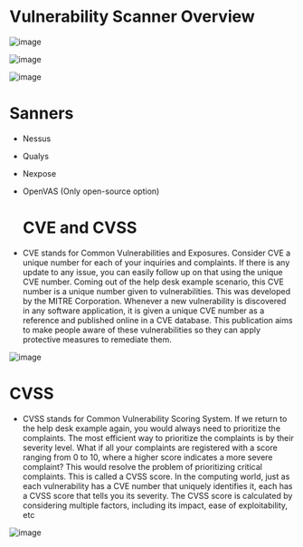 # Vulnerability Scanner Overview
![image](https://github.com/user-attachments/assets/610234de-bec0-4826-86f1-730a02cf9d3d)

![image](https://github.com/user-attachments/assets/73827434-844b-415e-b8b4-3000fdb20d9a)


![image](https://github.com/user-attachments/assets/0802d3dc-02ad-4388-9a5a-050a2730ba30)


# Sanners
- Nessus
- Qualys
- Nexpose
- OpenVAS (Only open-source option)

  # CVE and CVSS
- CVE stands for Common Vulnerabilities and Exposures. Consider CVE a unique number for each of your inquiries and complaints. If there is any update to any issue, you can easily follow up on that using the unique CVE number. Coming out of the help desk example scenario, this CVE number is a unique number given to vulnerabilities. This was developed by the MITRE Corporation. Whenever a new vulnerability is discovered in any software application, it is given a unique CVE number as a reference and published online in a CVE database. This publication aims to make people aware of these vulnerabilities so they can apply protective measures to remediate them.

![image](https://github.com/user-attachments/assets/eab02a52-ec4a-4d2b-9343-c98a1de0e320)

# CVSS
- CVSS stands for Common Vulnerability Scoring System. If we return to the help desk example again, you would always need to prioritize the complaints. The most efficient way to prioritize the complaints is by their severity level. What if all your complaints are registered with a score ranging from 0 to 10, where a higher score indicates a more severe complaint? This would resolve the problem of prioritizing critical complaints. This is called a CVSS score. In the computing world, just as each vulnerability has a CVE number that uniquely identifies it, each has a CVSS score that tells you its severity. The CVSS score is calculated by considering multiple factors, including its impact, ease of exploitability, etc

![image](https://github.com/user-attachments/assets/10409627-c9e0-423f-bbce-c0e713830ff1)


